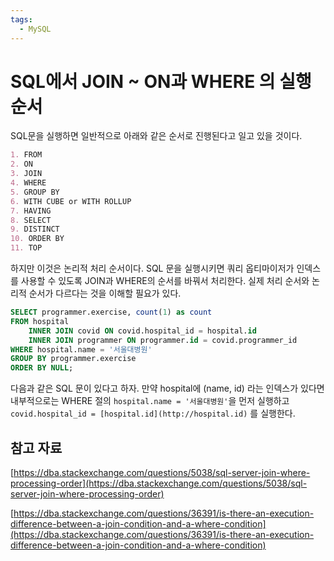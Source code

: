 ```yaml
---
tags:
  - MySQL
---
```

# SQL에서 JOIN ~ ON과 WHERE 의 실행 순서

SQL문을 실행하면 일반적으로 아래와 같은 순서로 진행된다고 일고 있을 것이다.

```markdown
1. FROM
2. ON
3. JOIN
4. WHERE
5. GROUP BY
6. WITH CUBE or WITH ROLLUP
7. HAVING
8. SELECT
9. DISTINCT
10. ORDER BY
11. TOP
```

하지만 이것은 논리적 처리 순서이다. SQL 문을 실행시키면 쿼리 옵티마이저가 인덱스를 사용할 수 있도록 JOIN과 WHERE의 순서를 바꿔서 처리한다. 실제 처리 순서와 논리적 순서가 다르다는 것을 이해할 필요가 있다.

```sql
SELECT programmer.exercise, count(1) as count
FROM hospital
    INNER JOIN covid ON covid.hospital_id = hospital.id
    INNER JOIN programmer ON programmer.id = covid.programmer_id
WHERE hospital.name = '서울대병원'
GROUP BY programmer.exercise
ORDER BY NULL;
```

다음과 같은 SQL 문이 있다고 하자. 만약 hospital에 (name, id) 라는 인덱스가 있다면 내부적으로는 WHERE 절의 `hospital.name = '서울대병원'`을 먼저 실행하고 `covid.hospital_id = [hospital.id](http://hospital.id)` 를 실행한다.

## 참고 자료

[https://dba.stackexchange.com/questions/5038/sql-server-join-where-processing-order](https://dba.stackexchange.com/questions/5038/sql-server-join-where-processing-order)

[https://dba.stackexchange.com/questions/36391/is-there-an-execution-difference-between-a-join-condition-and-a-where-condition](https://dba.stackexchange.com/questions/36391/is-there-an-execution-difference-between-a-join-condition-and-a-where-condition)